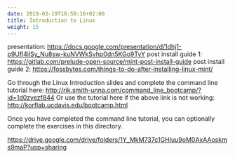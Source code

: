 ```yaml
---
date: 2019-03-19T16:50:16+02:00
title: Introduction to Linux
weight: 15
---
```

presentation: https://docs.google.com/presentation/d/1dhj1-p9Ufl4ilSy_Nu8sw-kuNVWkSvhp0dn5KGo9TyY
post install guide 1: https://gitlab.com/prelude-open-source/mint-post-install-guide
post install guide 2: https://fossbytes.com/things-to-do-after-installing-linux-mint/



Go through the Linux Introduction slides and complete the command line 
tutorial here: 
http://rik.smith-unna.com/command_line_bootcamp/?id=1d0zyezf844
Or use the tutorial here if the above link is not working:
http://korflab.ucdavis.edu/bootcamp.html

Once you have completed the command line tutorial, you can optionally 
complete the exercises in this directory.  

https://drive.google.com/drive/folders/1Y_MkM737c1GHIuu9oM0AxAAoskms9maP?usp=sharing

